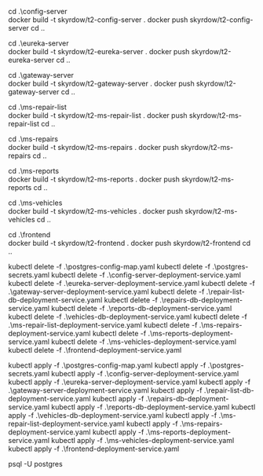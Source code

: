 cd .\config-server\
docker build -t skyrdow/t2-config-server .
docker push skyrdow/t2-config-server
cd ..

cd .\eureka-server\
docker build -t skyrdow/t2-eureka-server .
docker push skyrdow/t2-eureka-server
cd ..

cd .\gateway-server\
docker build -t skyrdow/t2-gateway-server .
docker push skyrdow/t2-gateway-server
cd ..

cd .\ms-repair-list\
docker build -t skyrdow/t2-ms-repair-list .
docker push skyrdow/t2-ms-repair-list
cd ..

cd .\ms-repairs\
docker build -t skyrdow/t2-ms-repairs .
docker push skyrdow/t2-ms-repairs
cd ..

cd .\ms-reports\
docker build -t skyrdow/t2-ms-reports .
docker push skyrdow/t2-ms-reports
cd ..

cd .\ms-vehicles\
docker build -t skyrdow/t2-ms-vehicles .
docker push skyrdow/t2-ms-vehicles
cd ..

cd .\frontend\
docker build -t skyrdow/t2-frontend .
docker push skyrdow/t2-frontend
cd ..

kubectl delete -f .\postgres-config-map.yaml
kubectl delete -f .\postgres-secrets.yaml
kubectl delete -f .\config-server-deployment-service.yaml
kubectl delete -f .\eureka-server-deployment-service.yaml
kubectl delete -f .\gateway-server-deployment-service.yaml
kubectl delete -f .\repair-list-db-deployment-service.yaml
kubectl delete -f .\repairs-db-deployment-service.yaml
kubectl delete -f .\reports-db-deployment-service.yaml
kubectl delete -f .\vehicles-db-deployment-service.yaml
kubectl delete -f .\ms-repair-list-deployment-service.yaml
kubectl delete -f .\ms-repairs-deployment-service.yaml
kubectl delete -f .\ms-reports-deployment-service.yaml
kubectl delete -f .\ms-vehicles-deployment-service.yaml
kubectl delete -f .\frontend-deployment-service.yaml

kubectl apply -f .\postgres-config-map.yaml
kubectl apply -f .\postgres-secrets.yaml
kubectl apply -f .\config-server-deployment-service.yaml
kubectl apply -f .\eureka-server-deployment-service.yaml
kubectl apply -f .\gateway-server-deployment-service.yaml
kubectl apply -f .\repair-list-db-deployment-service.yaml
kubectl apply -f .\repairs-db-deployment-service.yaml
kubectl apply -f .\reports-db-deployment-service.yaml
kubectl apply -f .\vehicles-db-deployment-service.yaml
kubectl apply -f .\ms-repair-list-deployment-service.yaml
kubectl apply -f .\ms-repairs-deployment-service.yaml
kubectl apply -f .\ms-reports-deployment-service.yaml
kubectl apply -f .\ms-vehicles-deployment-service.yaml
kubectl apply -f .\frontend-deployment-service.yaml

psql -U postgres
